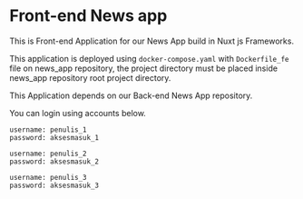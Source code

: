 # Front-end News app

This is Front-end Application for our News App build in Nuxt js Frameworks.

This application is deployed using `docker-compose.yaml` with `Dockerfile_fe` file on news_app repository, 
the project directory must be placed inside news_app repository root project directory.

This Application depends on our Back-end News App repository.

You can login using accounts below.

    username: penulis_1
    password: aksesmasuk_1

    username: penulis_2
    password: aksesmasuk_2

    username: penulis_3
    password: aksesmasuk_3

